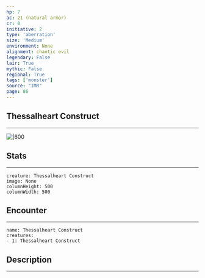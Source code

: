 ```yaml
---
hp: 7
ac: 21 (natural armor)
cr: 0
initiative: 2
type: 'aberration'    
size: 'Medium'
environment: None
alignment: chaotic evil
legendary: False
lair: True
mythic: False
regional: True
tags: ['monster']
source: "IMR"
page: 86
---
```


## Thessalheart Construct
---

![|600](D:/Program%20Files/5e.tools/img/bestiary/IMR/Thessalheart%20Construct.jpg)

## Stats
---

```statblock
creature: Thessalheart Construct
image: None
columnHeight: 500
columnWidth: 500
```

## Encounter
---

```encounter-table
name: Thessalheart Construct
creatures:
- 1: Thessalheart Construct
```

## Description
---




